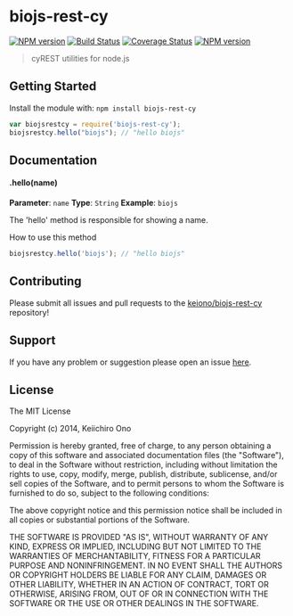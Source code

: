 # biojs-rest-cy

[![NPM version](http://img.shields.io/npm/v/biojs-rest-cy.svg)](https://www.npmjs.org/package/biojs-rest-cy)
[![Build Status](https://secure.travis-ci.org/keiono/biojs-rest-cy.png?branch=master)](http://travis-ci.org/keiono/biojs-rest-cy)
[![Coverage Status](https://img.shields.io/coveralls/keiono/biojs-rest-cy.svg)](https://coveralls.io/r/keiono/biojs-rest-cy)
[![NPM version](https://badge-me.herokuapp.com/api/npm/biojs-rest-cy.png)](http://badges.enytc.com/for/npm/biojs-rest-cy) 

> cyREST utilities for node.js

## Getting Started
Install the module with: `npm install biojs-rest-cy`

```javascript
var biojsrestcy = require('biojs-rest-cy');
biojsrestcy.hello("biojs"); // "hello biojs"
```

## Documentation

#### .hello(name)

**Parameter**: `name`
**Type**: `String`
**Example**: `biojs`

The 'hello' method is responsible for showing a name.

How to use this method

```javascript
biojsrestcy.hello('biojs'); // "hello biojs"
```

## Contributing

Please submit all issues and pull requests to the [keiono/biojs-rest-cy](http://github.com/keiono/biojs-rest-cy) repository!

## Support
If you have any problem or suggestion please open an issue [here](https://github.com/keiono/biojs-rest-cy/issues).

## License 

The MIT License

Copyright (c) 2014, Keiichiro Ono

Permission is hereby granted, free of charge, to any person
obtaining a copy of this software and associated documentation
files (the "Software"), to deal in the Software without
restriction, including without limitation the rights to use,
copy, modify, merge, publish, distribute, sublicense, and/or sell
copies of the Software, and to permit persons to whom the
Software is furnished to do so, subject to the following
conditions:

The above copyright notice and this permission notice shall be
included in all copies or substantial portions of the Software.

THE SOFTWARE IS PROVIDED "AS IS", WITHOUT WARRANTY OF ANY KIND,
EXPRESS OR IMPLIED, INCLUDING BUT NOT LIMITED TO THE WARRANTIES
OF MERCHANTABILITY, FITNESS FOR A PARTICULAR PURPOSE AND
NONINFRINGEMENT. IN NO EVENT SHALL THE AUTHORS OR COPYRIGHT
HOLDERS BE LIABLE FOR ANY CLAIM, DAMAGES OR OTHER LIABILITY,
WHETHER IN AN ACTION OF CONTRACT, TORT OR OTHERWISE, ARISING
FROM, OUT OF OR IN CONNECTION WITH THE SOFTWARE OR THE USE OR
OTHER DEALINGS IN THE SOFTWARE.


